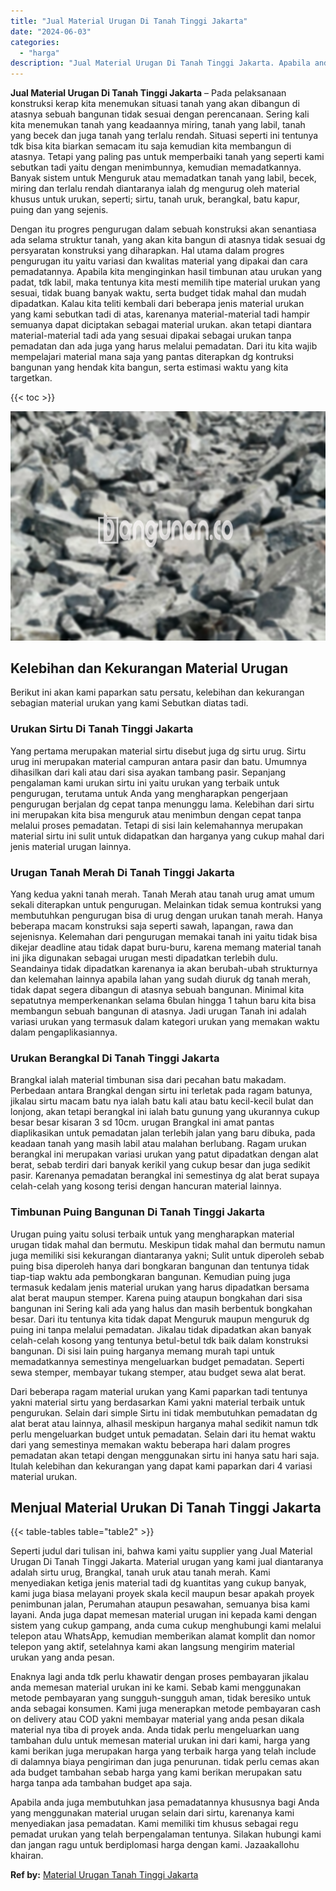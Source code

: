 ```yaml
---
title: "Jual Material Urugan Di Tanah Tinggi Jakarta"
date: "2024-06-03"
categories: 
  - "harga"
description: "Jual Material Urugan Di Tanah Tinggi Jakarta. Apabila anda juga membutuhkan jasa pemadatannya khususnya bagi Anda yang menggunakan material urugan selain dar..."
---
```


**Jual Material Urugan Di Tanah Tinggi Jakarta** – Pada pelaksanaan konstruksi kerap kita menemukan situasi tanah yang akan dibangun di atasnya sebuah bangunan tidak sesuai dengan perencanaan. Sering kali kita menemukan tanah yang keadaannya miring, tanah yang labil, tanah yang becek dan juga tanah yang terlalu rendah. Situasi seperti ini tentunya tdk bisa kita biarkan semacam itu saja kemudian kita membangun di atasnya. Tetapi yang paling pas untuk memperbaiki tanah yang seperti kami sebutkan tadi yaitu dengan menimbunnya, kemudian memadatkannya. Banyak sistem untuk Menguruk atau memadatkan tanah yang labil, becek, miring dan terlalu rendah diantaranya ialah dg mengurug oleh material khusus untuk urukan, seperti; sirtu, tanah uruk, berangkal, batu kapur, puing dan yang sejenis.

Dengan itu progres pengurugan dalam sebuah konstruksi akan senantiasa ada selama struktur tanah, yang akan kita bangun di atasnya tidak sesuai dg persyaratan konstruksi yang diharapkan. Hal utama dalam progres pengurugan itu yaitu variasi dan kwalitas material yang dipakai dan cara pemadatannya. Apabila kita menginginkan hasil timbunan atau urukan yang padat, tdk labil, maka tentunya kita mesti memilih tipe material urukan yang sesuai, tidak buang banyak waktu, serta budget tidak mahal dan mudah dipadatkan. Kalau kita teliti kembali dari beberapa jenis material urukan yang kami sebutkan tadi di atas, karenanya material-material tadi hampir semuanya dapat diciptakan sebagai material urukan. akan tetapi diantara material-material tadi ada yang sesuai dipakai sebagai urukan tanpa pemadatan dan ada juga yang harus melalui pemadatan. Dari itu kita wajib mempelajari material mana saja yang pantas diterapkan dg kontruksi bangunan yang hendak kita bangun, serta estimasi waktu yang kita targetkan.

{{< toc >}}

![Jual Material Urugan Di Tanah Tinggi Jakarta](/images/jual-urugan-18.png)

## Kelebihan dan Kekurangan Material Urugan

Berikut ini akan kami paparkan satu persatu, kelebihan dan kekurangan sebagian material urukan yang kami Sebutkan diatas tadi.

### Urukan Sirtu Di Tanah Tinggi Jakarta

Yang pertama merupakan material sirtu disebut juga dg sirtu urug. Sirtu urug ini merupakan material campuran antara pasir dan batu. Umumnya dihasilkan dari kali atau dari sisa ayakan tambang pasir. Sepanjang pengalaman kami urukan sirtu ini yaitu urukan yang terbaik untuk pengurugan, terutama untuk Anda yang mengharapkan pengerjaan pengurugan berjalan dg cepat tanpa menunggu lama. Kelebihan dari sirtu ini merupakan kita bisa menguruk atau menimbun dengan cepat tanpa melalui proses pemadatan. Tetapi di sisi lain kelemahannya merupakan material sirtu ini sulit untuk didapatkan dan harganya yang cukup mahal dari jenis material urugan lainnya.

### Urugan Tanah Merah Di Tanah Tinggi Jakarta

Yang kedua yakni tanah merah. Tanah Merah atau tanah urug amat umum sekali diterapkan untuk pengurugan. Melainkan tidak semua kontruksi yang membutuhkan pengurugan bisa di urug dengan urukan tanah merah. Hanya beberapa macam konstruksi saja seperti sawah, lapangan, rawa dan sejenisnya. Kelemahan dari pengurugan memakai tanah ini yaitu tidak bisa dikejar deadline atau tidak dapat buru-buru, karena memang material tanah ini jika digunakan sebagai urugan mesti dipadatkan terlebih dulu. Seandainya tidak dipadatkan karenanya ia akan berubah-ubah strukturnya dan kelemahan lainnya apabila lahan yang sudah diuruk dg tanah merah, tidak dapat segera dibangun di atasnya sebuah bangunan. Minimal kita sepatutnya memperkenankan selama 6bulan hingga 1 tahun baru kita bisa membangun sebuah bangunan di atasnya. Jadi urugan Tanah ini adalah variasi urukan yang termasuk dalam kategori urukan yang memakan waktu dalam pengaplikasiannya.

### Urukan Berangkal Di Tanah Tinggi Jakarta

Brangkal ialah material timbunan sisa dari pecahan batu makadam. Perbedaan antara Brangkal dengan sirtu ini terletak pada ragam batunya, jikalau sirtu macam batu nya ialah batu kali atau batu kecil-kecil bulat dan lonjong, akan tetapi berangkal ini ialah batu gunung yang ukurannya cukup besar besar kisaran 3 sd 10cm. urugan Brangkal ini amat pantas diaplikasikan untuk pemadatan jalan terlebih jalan yang baru dibuka, pada keadaan tanah yang masih labil atau malahan berlubang. Ragam urukan berangkal ini merupakan variasi urukan yang patut dipadatkan dengan alat berat, sebab terdiri dari banyak kerikil yang cukup besar dan juga sedikit pasir. Karenanya pemadatan berangkal ini semestinya dg alat berat supaya celah-celah yang kosong terisi dengan hancuran material lainnya.

### Timbunan Puing Bangunan Di Tanah Tinggi Jakarta

Urugan puing yaitu solusi terbaik untuk yang mengharapkan material urugan tidak mahal dan bermutu. Meskipun tidak mahal dan bermutu namun juga memiliki sisi kekurangan diantaranya yakni; Sulit untuk diperoleh sebab puing bisa diperoleh hanya dari bongkaran bangunan dan tentunya tidak tiap-tiap waktu ada pembongkaran bangunan. Kemudian puing juga termasuk kedalam jenis material urukan yang harus dipadatkan bersama alat berat maupun stemper. Karena puing ataupun bongkahan dari sisa bangunan ini Sering kali ada yang halus dan masih berbentuk bongkahan besar. Dari itu tentunya kita tidak dapat Menguruk maupun menguruk dg puing ini tanpa melalui pemadatan. Jikalau tidak dipadatkan akan banyak celah-celah kosong yang tentunya betul-betul tdk baik dalam konstruksi bangunan. Di sisi lain puing harganya memang murah tapi untuk memadatkannya semestinya mengeluarkan budget pemadatan. Seperti sewa stemper, membayar tukang stemper, atau budget sewa alat berat.

Dari beberapa ragam material urukan yang Kami paparkan tadi tentunya yakni material sirtu yang berdasarkan Kami yakni material terbaik untuk pengurukan. Selain dari simple Sirtu ini tidak membutuhkan pemadatan dg alat berat atau lainnya, alhasil meskipun harganya mahal sedikit namun tdk perlu mengeluarkan budget untuk pemadatan. Selain dari itu hemat waktu dari yang semestinya memakan waktu beberapa hari dalam progres pemadatan akan tetapi dengan menggunakan sirtu ini hanya satu hari saja. Itulah kelebihan dan kekurangan yang dapat kami paparkan dari 4 variasi material urukan.

## Menjual Material Urukan Di Tanah Tinggi Jakarta

{{< table-tables table="table2" >}}

Seperti judul dari tulisan ini, bahwa kami yaitu supplier yang Jual Material Urugan Di Tanah Tinggi Jakarta. Material urugan yang kami jual diantaranya adalah sirtu urug, Brangkal, tanah uruk atau tanah merah. Kami menyediakan ketiga jenis material tadi dg kuantitas yang cukup banyak, kami juga biasa melayani proyek skala kecil maupun besar apakah proyek penimbunan jalan, Perumahan ataupun pesawahan, semuanya bisa kami layani. Anda juga dapat memesan material urugan ini kepada kami dengan sistem yang cukup gampang, anda cuma cukup menghubungi kami melalui telepon atau WhatsApp, kemudian memberikan alamat komplit dan nomor telepon yang aktif, setelahnya kami akan langsung mengirim material urukan yang anda pesan.

Enaknya lagi anda tdk perlu khawatir dengan proses pembayaran jikalau anda memesan material urukan ini ke kami. Sebab kami menggunakan metode pembayaran yang sungguh-sungguh aman, tidak beresiko untuk anda sebagai konsumen. Kami juga menerapkan metode pembayaran cash on delivery atau COD yakni membayar material yang anda pesan dikala material nya tiba di proyek anda. Anda tidak perlu mengeluarkan uang tambahan dulu untuk memesan material urukan ini dari kami, harga yang kami berikan juga merupakan harga yang terbaik harga yang telah include di dalamnya biaya pengiriman dan juga penurunan. tidak perlu cemas akan ada budget tambahan sebab harga yang kami berikan merupakan satu harga tanpa ada tambahan budget apa saja.

Apabila anda juga membutuhkan jasa pemadatannya khususnya bagi Anda yang menggunakan material urugan selain dari sirtu, karenanya kami menyediakan jasa pemadatan. Kami memiliki tim khusus sebagai regu pemadat urukan yang telah berpengalaman tentunya. Silakan hubungi kami dan jangan ragu untuk berdiplomasi harga dengan kami. Jazaakallohu khairan.

**Ref by:** [Material Urugan Tanah Tinggi Jakarta](https://id.wikipedia.org/wiki/Material)
